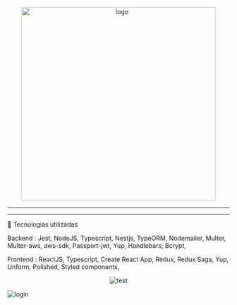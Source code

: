  

<p align="center">
  <img src="https://github.com/IgorCruzz/ReactCYCLE/blob/master/frontend/public/assets/logo.png" width="440" height="440" alt="logo" style="margin-left = 50%" />
</p>
 <hr />
 
 
 
 <hr />
 
 🔨 Tecnologias utilizadas

Backend :
Jest,
NodeJS,
Typescript,
Nestjs,
TypeORM,
Nodemailer,
Multer,
Multer-aws,
aws-sdk,
Passport-jwt,
Yup,
Handlebars,
Bcrypt,

Frontend :
ReactJS,
Typescript,
Create React App,
Redux,
Redux Saga,
Yup,
Unform,
Polished,
Styled components,
 
<p align="center">
  <img src="https://github.com/IgorCruzz/ReactCYCLE/blob/master/screenshot/UNIT%20TEST.png" alt="test" />
 </p>

<img src="https://github.com/IgorCruzz/ReactCYCLE/blob/master/screenshot/LAYOUT.png" alt="login" />
 
 



